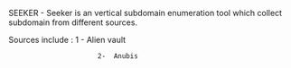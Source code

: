 SEEKER - Seeker is an vertical subdomain enumeration tool which collect subdomain from different sources. 

Sources include :         1 - Alien vault
                       
                          2-  Anubis



